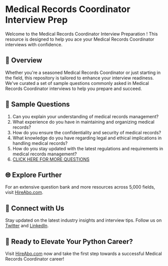 # Medical Records Coordinator Interview Prep

Welcome to the Medical Records Coordinator Interview Preparation ! This resource is designed to help you ace your Medical Records Coordinator interviews with confidence.

## 🚀 Overview

Whether you're a seasoned Medical Records Coordinator or just starting in the field, this repository is tailored to enhance your interview readiness. We've curated a set of sample questions commonly asked in Medical Records Coordinator interviews to help you prepare and succeed.

## 📝 Sample Questions

1. Can you explain your understanding of medical records management?
2. What experience do you have in maintaining and organizing medical records?
3. How do you ensure the confidentiality and security of medical records?
4. What knowledge do you have regarding legal and ethical implications in handling medical records?
5. How do you stay updated with the latest regulations and requirements in medical records management?
6. [CLICK HERE FOR MORE QUESTIONS](https://hireabo.com/job/18_3_15/Medical%20Records%20Coordinator)

## 🌐 Explore Further

For an extensive question bank and more resources across 5,000 fields, visit [HireAbo.com](https://www.hireabo.com).

## 📱 Connect with Us

Stay updated on the latest industry insights and interview tips. Follow us on [Twitter](https://twitter.com/hireabo) and [LinkedIn](https://www.linkedin.com/in/hire-abo-3609972a8/).

## 🚀 Ready to Elevate Your Python Career?

Visit [HireAbo.com](https://www.hireabo.com) now and take the first step towards a successful Medical Records Coordinator career!